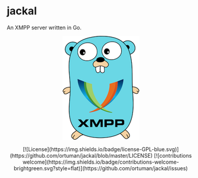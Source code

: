 # jackal
An XMPP server written in Go.

<div align="center">
    <a href="#">
        <img src="./doc/gopher.png">
    </a>
</div>

<p align="center">
[![License](https://img.shields.io/badge/license-GPL-blue.svg)](https://github.com/ortuman/jackal/blob/master/LICENSE)
[![contributions welcome](https://img.shields.io/badge/contributions-welcome-brightgreen.svg?style=flat)](https://github.com/ortuman/jackal/issues)
</p>
